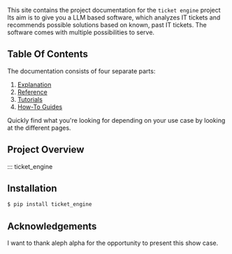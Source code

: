 This site contains the project documentation for the
`ticket engine` project 
Its aim is to give you a LLM based software, which analyzes IT tickets 
and recommends possible solutions based on known, past IT tickets. The
software comes with multiple possibilities to serve.

## Table Of Contents

The documentation consists of four separate parts:

1. [Explanation](explanation.md)
2. [Reference](reference.md)
3. [Tutorials](tutorials.md)
4. [How-To Guides](limitations.md)

Quickly find what you're looking for depending on
your use case by looking at the different pages.

## Project Overview

::: ticket_engine

## Installation

```bash
$ pip install ticket_engine
```

## Acknowledgements

I want to thank aleph alpha for the opportunity to present this show case.